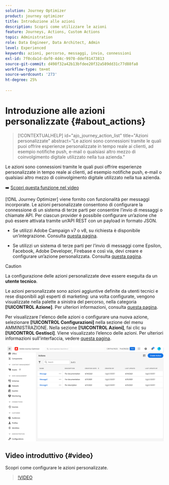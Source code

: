 ```yaml
---
solution: Journey Optimizer
product: journey optimizer
title: Introduzione alle azioni
description: Scopri come utilizzare le azioni
feature: Journeys, Actions, Custom Actions
topic: Administration
role: Data Engineer, Data Architect, Admin
level: Experienced
keywords: azioni, percorso, messaggi, invio, connessioni
exl-id: 7f0cda1d-daf0-4d4c-9978-ddef81473813
source-git-commit: d498f32a42b13bfdee20f32a589dd31c77d88fa8
workflow-type: tm+mt
source-wordcount: '273'
ht-degree: 25%

---
```


# Introduzione alle azioni personalizzate {#about_actions}

>[!CONTEXTUALHELP]
>id="ajo_journey_action_list"
>title="Azioni personalizzate"
>abstract="Le azioni sono connessioni tramite le quali puoi offrire esperienze personalizzate in tempo reale ai clienti, ad esempio notifiche push, e-mail o qualsiasi altro mezzo di coinvolgimento digitale utilizzato nella tua azienda."

Le azioni sono connessioni tramite le quali puoi offrire esperienze personalizzate in tempo reale ai clienti, ad esempio notifiche push, e-mail o qualsiasi altro mezzo di coinvolgimento digitale utilizzato nella tua azienda.


➡️ [Scopri questa funzione nel video](#video)

[!DNL Journey Optimizer] viene fornito con funzionalità per messaggi incorporate. Le azioni personalizzate consentono di configurare la connessione di un sistema di terze parti per consentire l’invio di messaggi o chiamate API. Per ciascun provider è possibile configurare un’azione che può essere attivata tramite un’API REST con un payload in formato JSON.

* Se utilizzi Adobe Campaign v7 o v8, su richiesta è disponibile un’integrazione. Consulta [questa pagina](../action/acc-action.md).

* Se utilizzi un sistema di terze parti per l’invio di messaggi come Epsilon, Facebook, Adobe Developer, Firebase e così via, devi creare e configurare un’azione personalizzata. Consulta [questa pagina](../action/about-custom-action-configuration.md).

>[!CAUTION]
>
>La configurazione delle azioni personalizzate deve essere eseguita da un **utente tecnico**.

Le azioni personalizzate sono azioni aggiuntive definite da utenti tecnici e rese disponibili agli esperti di marketing: una volta configurate, vengono visualizzate nella palette a sinistra del percorso, nella categoria **[!UICONTROL Azione]**. Per ulteriori informazioni, consulta [questa pagina](../building-journeys/about-journey-activities.md#action-activities).

Per visualizzare l&#39;elenco delle azioni o configurare una nuova azione, selezionare **[!UICONTROL Configurazioni]** nella sezione del menu AMMINISTRAZIONE. Nella sezione **[!UICONTROL Azioni]**, fai clic su **[!UICONTROL Gestisci]**. Viene visualizzato l’elenco delle azioni. Per ulteriori informazioni sull&#39;interfaccia, vedere [questa pagina](../start/user-interface.md).

![](assets/custom1.png)

## Video introduttivo {#video}

Scopri come configurare le azioni personalizzate.

>[!VIDEO](https://video.tv.adobe.com/v/3428396?quality=12)
